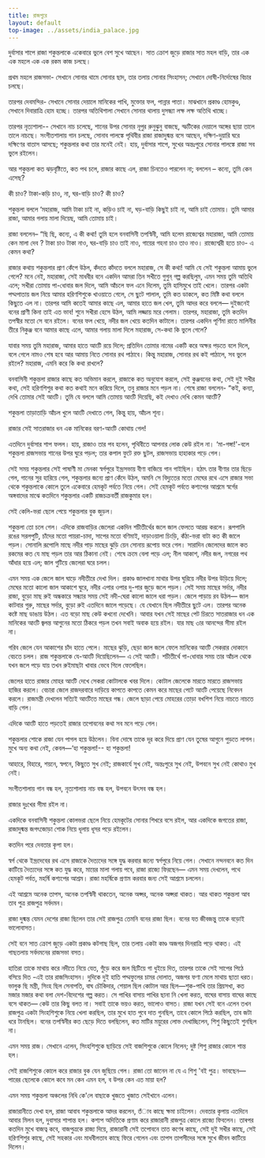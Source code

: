 ```yaml
---
title: রাজপুরে
layout: default
top-image: ../assets/india_palace.jpg
---
```

দুর্বাসার শাপে রাজা শকুন্তলাকে একেবারে ভুলে বেশ সুখে আছেন। সাত ক্রোশ জুড়ে রাজার সাত মহল বাড়ি, তার এক এক মহলে এক এক রকম কাজ চলছে।

প্রথম মহলে রাজসভা- সেখানে সােনার থামে সােনার ছাদ, তার তলায় সােনার সিংহাসন; সেখানে দোষী-নির্দোষের বিচার চলছে।

তারপর দেবমন্দির- সেখানে সােনার দেয়ালে মানিকের পাখি, মুক্তোর ফল, পান্নার পাতা। মাঝখানে প্রকাণ্ড হােমকুণ্ড, সেখানে দিবারাত্রি হােম হচ্ছে। তারপর অতিথিশালা সেখানে সােনার থালায় দুসন্ধ্যা লক্ষ লক্ষ অতিথি খাচ্ছে।

তারপর নৃত্যশালা-- সেখানে নাচ চলেছে, শানের উপর সােনার নূপুর রুনুঝুনু বাজছে, স্ফটিকের দেয়ালে অঙ্গের ছায়া তালে তালে নাচছে। সংগীতশালায় গান চলছে, সােনাব পালঙ্কে পৃথিবীর রাজা রাজাদুষ্মন্ত বসে আছেন, দক্ষিণ-দুয়ারি ঘরে দক্ষিণের বাতাস আসছে; শকুন্তলার কথা তার মনেই নেই। হায়, দুর্বাসার শাপে, সুখের অন্তঃপুরে সােনার পালঙ্কে রাজা সব ভুলে রইলেন।  

আর শকুন্তলা কত ঝড়বৃষ্টিতে, কত পথ চলে, রাজার কাছে এল, রাজা চিনতেও পারলেন না; বললেন – কন্যে, তুমি কেন এসেছ?

কী চাও? টাকা-কড়ি চাও, না, ঘর-বাড়ি চাও? কী চাও?

শকুন্তলা বললে ‘মহারাজ, আমি টাকা চাই না, কড়িও চাই না, ঘড়-বাড়ি কিছুই চাই না, আমি চাই তােমায়। তুমি আমার রাজা, আমার গলায় মালা দিয়েছ, আমি তােমায় চাই।

রাজা বললেন– “ছি ছি, কন্যে, এ কী কথা! তুমি হলে বনবাসিনী তপস্বিনী, আমি হলেম রাজ্যেশ্বর মহারাজা, আমি তােমায় কেন মালা দেব ? টাকা চাও টাকা নাও, ঘর-বাড়ি চাও তাই নাও, গায়ের গহনা চাও তাও নাও। রাজ্যেশ্বরী হতে চাও- এ কেমন কথা?

রাজার কথায় শকুন্তলার প্রাণ কেঁপে উঠল, কঁদতে কাঁদতে বললে মহারাজ, সে কী কথা! আমি যে সেই শকুন্তলা আমায় ভুলে গেলে? মনে নেই, মহারাজা, সেই মাধবীর বনে একদিন আমরা তিন সখীতে গুগুন্ গল্প করছিলুম, এমন সময় তুমি অতিথি এলে; সখীরা তােমায় পা-ধােবার জল দিলে, আমি আঁচলে ফল এনে দিলেম, তুমি হাসিমুখে তাই খেলে। তারপর একটা পদ্মপাতায় জল নিয়ে আমার হরিণশিশুকে খাওয়াতে গেলে, সে ছুটে পালাল, তুমি কত ডাকলে, কত মিষ্টি কথা বললে কিছুতে এল না। তারপর আমি কতেই আমার কাছে এল, আমার হাতে জল খেল, তুমি আদর করে বললে— দুইজনেই বনের প্রাণী কিনা তাই এত ভাব! শুনে সখীরা হেসে উঠল, আমি লজ্জায় মরে গেলাম। তারপর, মহারাজা, তুমি কতদিন তপস্বীর মতাে সে বনে রইলে। বনের ফল খেয়ে, নদীর জল খেয়ে কতদিন কাটালে। তারপর একদিন পূর্ণিমা রাতে মালিনীর তীরে নিকুঞ্জ বনে আমার কাছে এলে, আমার গলায় মালা দিলে মহারাজ, সে-কথা কি ভুলে গেলে?

যাবার সময় তুমি মহারাজ, আমার হাতে আংটি রয়ে দিলে; প্রতিদিন তােমার নামের একটি করে অক্ষর পড়তে বলে দিলে, বলে গেলে নামও শেষ হবে আর আমায় নিতে সােনার রথ পাঠাবে। কিন্তু মহারাজ, সােনার রথ কই পাঠালে, সব ভুলে রইলে? মহারাজ, এমনি করে কি কথা রাখলে?

বনবাসিনী শকুন্তলা রাজার কাছে কত অভিমান করলে, রাজাকে কত অনুযােগ করলে, সেই কুঞ্জবনের কথা, সেই দুই সখীর কথা, সেই হরিণশিশুর কথা কত কথাই মনে করিয়ে দিলে, তবু রাজার মনে পড়ল না। শেষে রাজা বললেন- “কই, কন্যা, দেখি তােমার সেই আংটি। তুমি যে বললে আমি তােমায় আংটি দিয়েছি, কই দেখাও দেখি কেমন আংটি?

শকুন্তলা তাড়াতাড়ি আঁচল খুলে আংটি দেখাতে গেল, কিন্তু হায়, আঁচল শূন্য।

রাজার সেই সাতরাজার ধন এক মানিকের বরণ-আংটি কোথায় গেল!

এতদিনে দুর্বাসার শাপ ফলল। হায়, রাজাও তার পব হলেন, পৃথিবীতে আপনার লােক কেউ রইল না।
‘মা-গঙ্গা!'-বলে শকুন্তলা রাজসভায় শানের উপর ঘুরে পড়ল; তার কপাল ফুটে রক্ত ছুটল, রাজসভায় হাহাকার পড়ে গেল।

সেই সময় শকুন্তলার সেই পাষাণী মা মেনকা স্বর্গপুরে ইন্দ্রসভায় বীণা বাজিয়ে গান গাইছিল। হঠাৎ তার বীণার তার ছিড়ে গেল, গানের সুর হারিয়ে গেল, শকুন্তলার জন্যে প্রাণ কেঁদে উঠল, অমনি সে বিদ্যুতের মতাে মেঘের রথে এসে রাজার সভা থেকে শকুন্তলাকে কোলে তুলে একেবারে হেমকূট পর্বতে নিয়ে গেল।
সেই হেমকূট পর্বতে কশ্যপের আশ্রমে স্বর্গের অঙ্গবাদের মাঝে কতদিনে শকুন্তলার একটি রাজচক্রবর্তী রাজকুমার হল।

সেই কেলি-ভরা ছেলে পেয়ে শকুন্তলার বুক জুড়ল।

শকুন্তলা তাে চলে গেল। এদিকে রাজবাড়ির জেলেরা একদিন শচীতীর্থের জলে জাল ফেলতে আরম্ভ করলে। রূপপালি রঙের সরলপুটি, চাঁদের মতাে পায়রা-চাদা, সাপের মতাে বণিমাই, দাড়াওয়ালা চিংড়ি, কঁঠা-ভরা বাটা কত কী জালে পড়ল। সােনালি রূপােলি মাছে নদীর পাড় মাছের ঝুড়ি য়েন সােনায় রূপােয় ভরে গেল। সারাদিন জেলেদের জালে কত রকমের কত যে মাছ পড়ল তার আর ঠিকানা নেই। শেষে ক্রমে বেলা পড়ে এল; নীল আকাশ, নদীর জল, নগরের পথ আঁধার হয়ে এল; জাল গুটিয়ে জেলেরা ঘরে চলল।

এমন সময় এক জেলে জাল ঘাড়ে নদীতীরে দেখা দিল। প্রকাণ্ড জালখানা মাথার উপর ঘুরিয়ে নদীর উপর উড়িয়ে দিলে; মেঘের মতাে কালাে জাল আকাশে ঘুরে, নদীর এপার ওপার দু-পার জুড়ে জলে পড়ল। সেই সময় মাছের সর্দার, নদীর রাজা, বুড়াে মাছ রুই অন্ধকারে সন্ধ্যার সময় সেই নদী-ঘেরা কালাে জালে ধরা পড়ল। জেলে পাড়ায় রব উঠল— জাল কাটবার গুরু, মাছের সর্দার, বুড়াে রুই এতদিনে জালে পড়েছে। যে যেখানে ছিল নদীতীরে ছুটে এল। তারপর অনেক কষ্টে মাছ ডাঙায় উঠল। এত বড়াে মাছ কেউ কখনাে দেখেনি। আবার যখন সেই মাছের পেট চিরতে সাতরাজার ধন এক মানিকের আংটি জ্বলন্ত আগুনের মতাে ঠিকরে পড়ল তখন সবাই অবাক হয়ে রইল। যার মাছ ৩ার আনন্দের সীমা রইল না।

গরিব জেলে যেন আকাশের চাঁদ হাতে পেলে। মাছের ঝুড়ি, ছেড়া জাল জলে ফেলে মানিকের আংটি সেকরার দোকানে বেচতে চলল। রাজ শকুন্তলাকে যে-আংটি দিয়েছিলেন— এ সেই আংটি। শচীতীর্থে গা-ধােবার সময় তার আঁচল থেকে যখন জলে পড়ে যায় তখন রুইমাছটা খাবার ভেবে গিলে ফেলেছিল।

জেলের হাতে রাজার মােহর আংটি দেখে সেকরা কোটালকে খবর দিলে। কোটাল জেলেকে মারতে মারতে রাজসভায় হাজির করলে। বেচারা জেলে রাজদরবারে দাড়িয়ে কাপতে কাপতে কেমন করে মাছের পেটে আংটি পেয়েছে নিবেদন করলে।
রাজমন্ত্রী দেখলেন সত্যিই আংটিতে মাছের গন্ধ। জেলে ছাড়া পেয়ে মােহরের তােড়া বখশিশ নিয়ে নাচতে নাচতে বাড়ি গেল।

এদিকে আংটি হাতে পড়তেই রাজার তপােবনের কথা সব মনে পড়ে গেল।

শকুন্তলার শােকে রাজা যেন পাগল হয়ে উঠলেন। বিনা দোষে তাকে দূর করে দিয়ে প্রাণ যেন তুষের আগুনে পুড়তে লাগল। মুখে অন্য কথা নেই, কেবল—‘হা শকুন্তলা!-- হা শকুন্তলা!

আহারে, বিহারে, শয়নে, স্বপনে, কিছুতে সুখ নেই; রাজকার্যে সুখ নেই, অন্তঃপুরে সুখ নেই, উপবনে সুখ নেই কোথাও মুখ নেই।

সংগীতশালায় গান বন্ধ হল, নৃত্যশালায় নাচ বন্ধ হল, উপবনে উৎসব বন্ধ হল।

রাজার দুঃখের সীমা রইল না।

একদিকে বনবাসিনী শকুন্তলা কোলভরা ছেলে নিয়ে হেমকূটের সােনার শিখরে বসে রইল, আর একদিকে জগতের রাজা, রাজাদুষ্মন্ত জগৎজোড়া শােক নিয়ে ধূলায় ধূসর পড়ে রইলেন।

কতদিন পরে দেবতার কৃপা হল।

স্বর্গ থেকে ইন্দ্রদেবের রথ এসে রাজাকে দৈত্যদের সঙ্গে যুদ্ধ করবার জন্যে স্বর্গপুরে নিয়ে গেল। সেখানে নন্দনবনে কত দিন কাটিয়ে দৈত্যদের সঙ্গে কত যুদ্ধ করে, মায়ের মালা গলায় পবে, রাজা রাজ্যে ফিরছেন— এমন সময় দেখলেন, পথে হেমকূট পর্বত, মহর্ষি কশ্যপের আশ্রম। রাজা মহর্ষিকে প্রণাম করবার জন্য সেই আশ্রমে চললেন।

এই আশ্রমে অনেক তাপস, অনেক তপস্বিনী থাকতেন, অনেক অপ্সর, অনেক অপ্সরা থাকত। আর থাকত শকুন্তলা আব তাব পুত্র রাজপুত্র সর্বদমন।

রাজা দুষ্মন্ত যেমন দেশের রাজা ছিলেন তার সেই রাজপুত্র তেমনি বনের রাজা ছিল। বনের যত জীবজন্তু তাকে বড়োই ভালােবাসত।

সেই বনে সাত ক্রোশ জুড়ে একটা প্রকাণ্ড কটগাছ ছিল, তার তলায় একটা কাণ্ড অজগর দিনরাত্রি পড়ে থাকত। এই গাছতলায় সর্বদমনের রাজসভা বসত।

হাতিরা তাকে মাথায় করে নদীতে নিয়ে যেত, গুঁড়ে করে জল ছিটিয়ে গা ধুইয়ে দিত, তারপর তাকে সেই সাপের পিঠে বসিয়ে দিত -এই তার রাজসিংহাসন। দুদিকে দুই হাতি পদ্মফুলের চামর দোলাত, অজগর ফণা মেলে মাথায় ছাতা ধরত। ভালুক ছি মন্ত্রী, সিংহ ছিল সেনাপতি, বাঘ চৌকিদার, শেয়াল ছিল কোটাল আর ছিল—শুক-পাখি তার প্রিয়সখা, কত মজার মজার কথা বলা দেশ-বিদেশের গল্প করত। সে পাখির বাসায় পাখির ছানা নি খেলা করত, বাঘের বাসায় বাঘের কাছে বসে থাকত— কেউ তার কিছু বলত না। সবাই তাকে ভয়ও করত, ভালােও বাসত।
রাজা যখন সেই বনে এলেন তখন রাজপুত্র একটা সিংহশিশুকে নিয়ে খেলা করছিল, তার মুখে হাত পুবে দাত গুনছিল, তাবে কোলে পিঠে করছিল, তাব জটা ধরে টানছিল। বনের তপস্বিনীর কত ছেড়ে দিতে বলছিলেন, কত মাটির ময়ুরের লােভ দেখাচ্ছিলেন, শিশু কিছুতেই শুনছিল না।

এমন সময় রাজ। সেখানে এলেন, সিংহশিশুকে ছাড়িয়ে সেই বাজশিশুকে কোলে নিলেন; দুষ্ট শিশু রাজার কোলে শান্ত হল।

সেই রাজশিশুকে কোলে করে রাজার বুক যেন জুছিয়ে গেল। রাজা তো জানেন না যে এ শিশু 'বই পুত্র। ভাবছেন— পারের ছেলেকে কোলে কবে মন কেন এমন হল, ব উপর কেন এত মায়া হল?

এমন সময় শকুন্তলা অঞ্চলের নিধি কে'লে বাছাকে খুজতে খুজাত সেইখানে এলেন।

রাজারানীতে দেখা হল, রাজা আবাব শকুন্তলাকে আদর করলেন, তঁাব কাছে ক্ষমা চাইলেন। দেবতার কৃপায় এতদিনে আবার মিলন হল, দুবাসার শাপান্ত হল। কশ্যপ অদিতিকে প্রণাম করে রাজারানী রাজপুত্র কোলে রাজ্যে ফিবলেন।
তাৰপর কতদিন মুখে বাজত্ব কবে, বাজপুত্রকে রাজ্য দিয়ে, রাজারানী সেই তপােবনে তাত কণেৰ কাছে, সেই দুই সখীর কাছে, সেই হরিণশিশুর কাছে, সেই সহকার এবং মাধবীলতাব কাছে ফিরে গেলেন এবং তাপস তাপসীদের সঙ্গে সুখে জীবন কাটিয়ে দিলেন।
